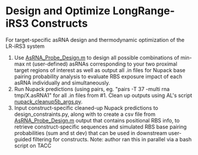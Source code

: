 # Design and Optimize LongRange-iRS3 Constructs
For target-specific asRNA design and thermodynamic optimization of the LR-iRS3 system

1. Use [AsRNA_Probe_Design.m](https://github.com/mihailom/LongRange-RNA-Assay-Design/blob/main/AsRNA_Probe_Design.m) to design all possible combinations of min-max nt (user-defined) asRNAs corresponding to your two proximal target regions of interest as well as output all .in files for Nupack base pairing probability analysis to evaluate RBS exposure impact of each asRNA individually and simultaneously.
2. Run Nupack predictions (using pairs, eg. "pairs -T 37 -multi rna tmp/X.asRNA1" for all .in files from #1. Clean up outputs using AL's script [nupack_cleanup5b_args.py](https://github.com/mihailom/LongRange-RNA-Assay-Design/blob/main/nupack_cleanup5b_args.py).
3. Input construct-specific cleaned-up Nupack predictions to design_constraints.py, along with  to create a csv file from [AsRNA_Probe_Design.m](https://github.com/mihailom/LongRange-RNA-Assay-Design/blob/main/AsRNA_Probe_Design.m) output that contains positional RBS info, to retrieve construct-specific sequences and simulated RBS base pairing probabilities (sum and st dev) that can be used in downstream user-guided filtering for constructs. Note: author ran this in parallel via a bash script on TACC
